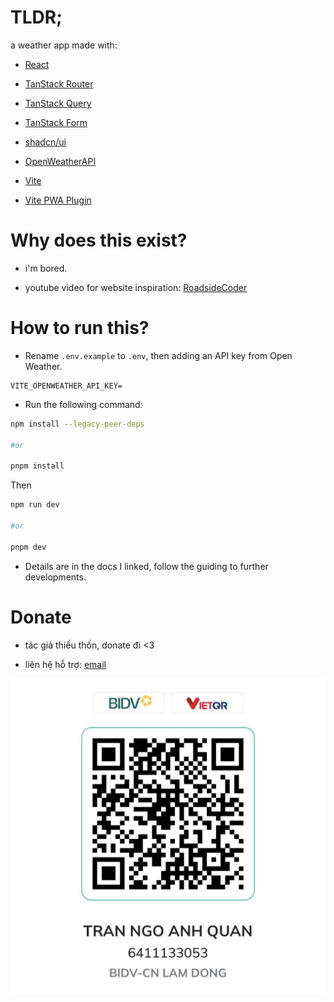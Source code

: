 # TLDR;

a weather app made with:

- [React](https://react.dev)

- [TanStack Router](https://tanstack.com/router/latest)

- [TanStack Query](https://tanstack.com/query/latest)

- [TanStack Form](https://tanstack.com/form/latest)

- [shadcn/ui](https://ui.shadcn.com/)

- [OpenWeatherAPI](https://openweathermap.org/)

- [Vite](https://vite.dev/)

- [Vite PWA Plugin](https://vite-pwa-org.netlify.app/)

# Why does this exist?

- i'm bored.

- youtube video for website inspiration: [RoadsideCoder](https://www.youtube.com/watch?v=BCp_5PoKrvI&t=8217s)

# How to run this?

- Rename `.env.example` to `.env`, then adding an API key from Open Weather.

```env
VITE_OPENWEATHER_API_KEY=
```

- Run the following command:

```bash
npm install --legacy-peer-deps

#or

pnpm install
```

Then

```bash
npm run dev

#or

pnpm dev
```

- Details are in the docs I linked, follow the guiding to further developments.

# Donate

- tác giả thiếu thốn, donate đi <3

- liên hệ hỗ trợ: [email](mailto:trananhquan1009@gmail.com)

![BIDV](https://github.com/Coder-Blue/argon-note/blob/main/donation/IMG_4049.jpg?raw=true)
